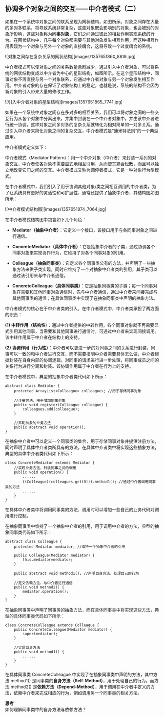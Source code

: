 ##  协调多个对象之间的交互——中介者模式（二）  

如果在一个系统中对象之间的联系呈现为网状结构，如图所示。对象之间存在大量的多对多联系，将导致系统非常复杂，这些对象既会影响别的对象，也会被别的对象所影响，这些对象称为**同事对象**，它们之间通过彼此的相互作用实现系统的行为。在网状结构中，几乎每个对象都需要与其他对象发生相互作用，而这种相互作用表现为一个对象与另外一个对象的直接耦合，这将导致一个过度耦合的系统。

![对象之间存在复杂关系的网状结构][images/1357651860_8819.jpg]  

中介者模式可以使对象之间的关系数量急剧减少，通过引入中介者对象，可以将系统的网状结构变成以中介者为中心的星形结构，如图所示。在这个星形结构中，同事对象不再直接与另一个对象联系，它通过中介者对象与另一个对象发生相互作用。中介者对象的存在保证了对象结构上的稳定，也就是说，系统的结构不会因为新对象的引入带来大量的修改工作。  

![引入中介者对象的星型结构][images/1357651865_7741.jpg] 

如果在一个系统中对象之间存在多对多的相互关系，我们可以将对象之间的一些交互行为从各个对象中分离出来，并集中封装在一个中介者对象中，并由该中介者进行统一协调，这样对象之间多对多的复杂关系就转化为相对简单的一对多关系。通过引入中介者来简化对象之间的复杂交互，中介者模式是“迪米特法则”的一个典型应用。  

中介者模式定义如下：  

中介者模式（Mediator Pattern）：用一个中介对象（中介者）来封装一系列的对象交互，中介者使各对象不需要显式地相互引用，从而使其耦合松散，而且可以独立地改变它们之间的交互。中介者模式又称为调停者模式，它是一种对象行为型模式。  

在中介者模式中，我们引入了用于协调其他对象/类之间相互调用的中介者类，为了让系统具有更好的灵活性和可扩展性，通常还提供了抽象中介者，其结构图如图所示：  

![中介者模式结构图][images/1357651874_7064.jpg] 

在中介者模式结构图中包含如下几个角色：  

- **Mediator（抽象中介者）**：它定义一个接口，该接口用于与各同事对象之间进行通信。  

- **ConcreteMediator（具体中介者）**：它是抽象中介者的子类，通过协调各个同事对象来实现协作行为，它维持了对各个同事对象的引用。  

- **Colleague（抽象同事类）**：它定义各个同事类公有的方法，并声明了一些抽象方法来供子类实现，同时它维持了一个对抽象中介者类的引用，其子类可以通过该引用来与中介者通信。  

- **ConcreteColleague（具体同事类）**：它是抽象同事类的子类；每一个同事对象在需要和其他同事对象通信时，先与中介者通信，通过中介者来间接完成与其他同事类的通信；在具体同事类中实现了在抽象同事类中声明的抽象方法。  

中介者模式的核心在于中介者类的引入，在中介者模式中，中介者类承担了两方面的职责：  

**(1) 中转作用（结构性**）：通过中介者提供的中转作用，各个同事对象就不再需要显式引用其他同事，当需要和其他同事进行通信时，可通过中介者来实现间接调用。该中转作用属于中介者在结构上的支持。  

**(2) 协调作用（行为性）**：中介者可以更进一步的对同事之间的关系进行封装，同事可以一致的和中介者进行交互，而不需要指明中介者需要具体怎么做，中介者根据封装在自身内部的协调逻辑，对同事的请求进行进一步处理，将同事成员之间的关系行为进行分离和封装。该协调作用属于中介者在行为上的支持。  

在中介者模式中，典型的抽象中介者类代码如下所示：  

```
abstract class Mediator {
	protected ArrayList<Colleague> colleagues; //用于存储同事对象

    //注册方法，用于增加同事对象
	public void register(Colleague colleague) {
		colleagues.add(colleague);
	}

	//声明抽象的业务方法
	public abstract void operation();
}
```
在抽象中介者中可以定义一个同事类的集合，用于存储同事对象并提供注册方法，同时声明了具体中介者类所具有的方法。在具体中介者类中将实现这些抽象方法，典型的具体中介者类代码如下所示：

```
class ConcreteMediator extends Mediator {
    //实现业务方法，封装同事之间的调用
	public void operation() {
		......
		((Colleague)(colleagues.get(0))).method1(); //通过中介者调用同事类的方法
		......
	}
}
```
在具体中介者类中将调用同事类的方法，调用时可以增加一些自己的业务代码对调用进行控制。  

在抽象同事类中维持了一个抽象中介者的引用，用于调用中介者的方法，典型的抽象同事类代码如下所示：

```
abstract class Colleague {
	protected Mediator mediator; //维持一个抽象中介者的引用
	
	public Colleague(Mediator mediator) {
		this.mediator=mediator;
	}
	
	public abstract void method1(); //声明自身方法，处理自己的行为
	
	//定义依赖方法，与中介者进行通信
	public void method2() {
		mediator.operation();
	}
}
```
在抽象同事类中声明了同事类的抽象方法，而在具体同事类中将实现这些方法，典型的具体同事类代码如下所示：  

```
class ConcreteColleague extends Colleague {
	public ConcreteColleague(Mediator mediator) {
		super(mediator);
	}
	
    //实现自身方法
	public void method1() {
		......
	}
}
```  

在具体同事类 ConcreteColleague 中实现了在抽象同事类中声明的方法，其中方法 method1() 是同事类的**自身方法（Self-Method）**，用于处理自己的行为，而方法 method2() 是**依赖方法（Depend-Method）**，用于调用在中介者中定义的方法，依赖中介者来完成相应的行为，例如调用另一个同事类的相关方法。  

**思考**  
如何理解同事类中的自身方法与依赖方法？